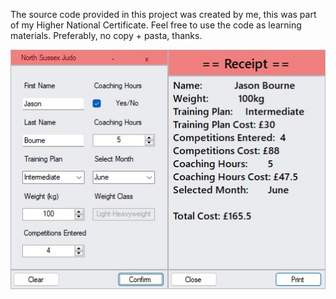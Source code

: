 The source code provided in this project was created by me, this was part of my Higher National Certificate. Feel free to use the code as learning materials. Preferably, no copy + pasta, thanks.

![Preview Image](nsj-preview.jpg?raw=true)
